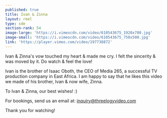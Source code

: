 ```yaml
---
published: true
title: Ivan & Zinna
layout: reel
type: sde
section-rank: 54
image-large: 'https://i.vimeocdn.com/video/610543675_1920x700.jpg'
image-small: 'https://i.vimeocdn.com/video/610543675_750x500.jpg'
link: 'https://player.vimeo.com/video/197738872'
---
```

Ivan & Zinna's vow touched my heart & made me cry. I felt the sincerity & was moved by it. Do watch & feel the love! 

Ivan is the brother of Isaac Oboth, the CEO of Media 265, a successful TV production company in East Africa. I am happy to say that he likes this video we made of his brother, Ivan & now wife, Zinna. 

To Ivan & Zinna, our best wishes! :)

For bookings, send us an email at: inquiry@threelogyvideo.com

Thank you for watching!